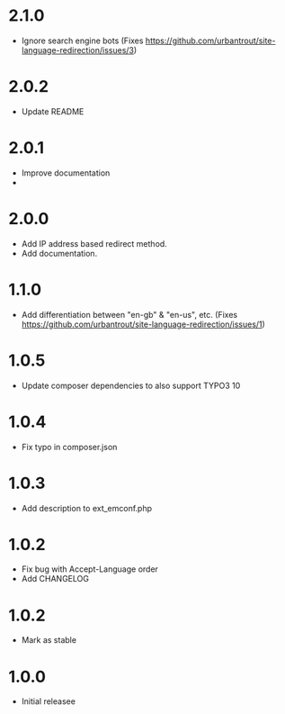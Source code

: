 # 2.1.0

- Ignore search engine bots (Fixes https://github.com/urbantrout/site-language-redirection/issues/3)

# 2.0.2

- Update README

# 2.0.1

- Improve documentation
- 
# 2.0.0

- Add IP address based redirect method.
- Add documentation.

# 1.1.0

- Add differentiation between "en-gb" & "en-us", etc. (Fixes https://github.com/urbantrout/site-language-redirection/issues/1)

# 1.0.5

- Update composer dependencies to also support TYPO3 10

# 1.0.4

- Fix typo in composer.json

# 1.0.3

- Add description to ext_emconf.php

# 1.0.2

- Fix bug with Accept-Language order
- Add CHANGELOG

# 1.0.2

- Mark as stable

# 1.0.0

- Initial releasee
